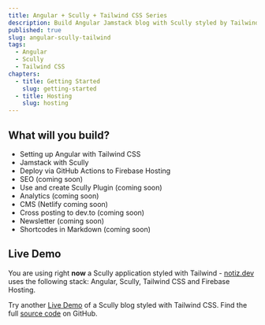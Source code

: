 ```yaml
---
title: Angular + Scully + Tailwind CSS Series
description: Build Angular Jamstack blog with Scully styled by Tailwind CSS
published: true
slug: angular-scully-tailwind
tags:
  - Angular
  - Scully
  - Tailwind CSS
chapters:
  - title: Getting Started
    slug: getting-started
  - title: Hosting
    slug: hosting
---
```


## What will you build?

- Setting up Angular with Tailwind CSS
- Jamstack with Scully
- Deploy via GitHub Actions to Firebase Hosting
- SEO (coming soon)
- Use and create Scully Plugin (coming soon)
- Analytics (coming soon)
- CMS (Netlify coming soon)
- Cross posting to dev.to (coming soon)
- Newsletter (coming soon)
- Shortcodes in Markdown (coming soon)

## Live Demo

You are using right **now** a Scully application styled with Tailwind - [notiz.dev](/) uses the following stack: Angular, Scully, Tailwind CSS and Firebase Hosting. 

Try another [Live Demo](https://angular-scully-tailwindcss.web.app) of a Scully blog styled with Tailwind CSS. Find the full [source code](https://github.com/notiz-dev/angular-scully-tailwindcss) on GitHub. 
